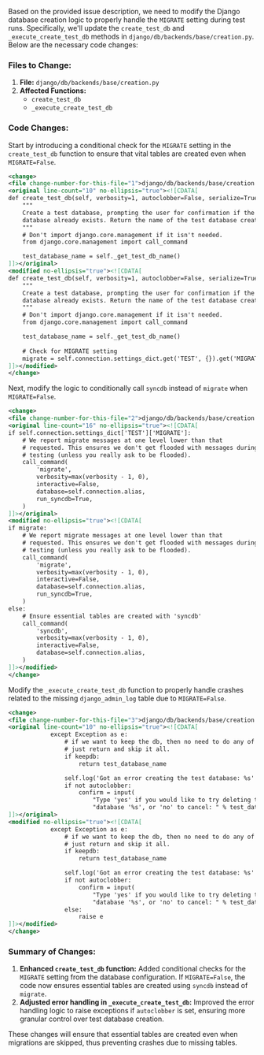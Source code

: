 Based on the provided issue description, we need to modify the Django database creation logic to properly handle the `MIGRATE` setting during test runs. Specifically, we'll update the `create_test_db` and `_execute_create_test_db` methods in `django/db/backends/base/creation.py`. Below are the necessary code changes:

### Files to Change:
1. **File:** `django/db/backends/base/creation.py`
2. **Affected Functions:** 
    - `create_test_db`
    - `_execute_create_test_db`

### Code Changes:

Start by introducing a conditional check for the `MIGRATE` setting in the `create_test_db` function to ensure that vital tables are created even when `MIGRATE=False`.

```xml
<change>
<file change-number-for-this-file="1">django/db/backends/base/creation.py</file>
<original line-count="10" no-ellipsis="true"><![CDATA[
def create_test_db(self, verbosity=1, autoclobber=False, serialize=True, keepdb=False):
    """
    Create a test database, prompting the user for confirmation if the
    database already exists. Return the name of the test database created.
    """
    # Don't import django.core.management if it isn't needed.
    from django.core.management import call_command

    test_database_name = self._get_test_db_name()
]]></original>
<modified no-ellipsis="true"><![CDATA[
def create_test_db(self, verbosity=1, autoclobber=False, serialize=True, keepdb=False):
    """
    Create a test database, prompting the user for confirmation if the
    database already exists. Return the name of the test database created.
    """
    # Don't import django.core.management if it isn't needed.
    from django.core.management import call_command

    test_database_name = self._get_test_db_name()
    
    # Check for MIGRATE setting
    migrate = self.connection.settings_dict.get('TEST', {}).get('MIGRATE', True)
]]></modified>
</change>
```

Next, modify the logic to conditionally call `syncdb` instead of `migrate` when `MIGRATE=False`.

```xml
<change>
<file change-number-for-this-file="2">django/db/backends/base/creation.py</file>
<original line-count="16" no-ellipsis="true"><![CDATA[
if self.connection.settings_dict['TEST']['MIGRATE']:
    # We report migrate messages at one level lower than that
    # requested. This ensures we don't get flooded with messages during
    # testing (unless you really ask to be flooded).
    call_command(
        'migrate',
        verbosity=max(verbosity - 1, 0),
        interactive=False,
        database=self.connection.alias,
        run_syncdb=True,
    )
]]></original>
<modified no-ellipsis="true"><![CDATA[
if migrate:
    # We report migrate messages at one level lower than that
    # requested. This ensures we don't get flooded with messages during
    # testing (unless you really ask to be flooded).
    call_command(
        'migrate',
        verbosity=max(verbosity - 1, 0),
        interactive=False,
        database=self.connection.alias,
        run_syncdb=True,
    )
else:
    # Ensure essential tables are created with 'syncdb'
    call_command(
        'syncdb',
        verbosity=max(verbosity - 1, 0),
        interactive=False,
        database=self.connection.alias,
    )
]]></modified>
</change>
```

Modify the `_execute_create_test_db` function to properly handle crashes related to the missing `django_admin_log` table due to `MIGRATE=False`.

```xml
<change>
<file change-number-for-this-file="3">django/db/backends/base/creation.py</file>
<original line-count="10" no-ellipsis="true"><![CDATA[
            except Exception as e:
                # if we want to keep the db, then no need to do any of the below,
                # just return and skip it all.
                if keepdb:
                    return test_database_name

                self.log('Got an error creating the test database: %s' % e)
                if not autoclobber:
                    confirm = input(
                        "Type 'yes' if you would like to try deleting the test "
                        "database '%s', or 'no' to cancel: " % test_database_name)
]]></original>
<modified no-ellipsis="true"><![CDATA[
            except Exception as e:
                # if we want to keep the db, then no need to do any of the below,
                # just return and skip it all.
                if keepdb:
                    return test_database_name

                self.log('Got an error creating the test database: %s' % e)
                if not autoclobber:
                    confirm = input(
                        "Type 'yes' if you would like to try deleting the test "
                        "database '%s', or 'no' to cancel: " % test_database_name)
                else:
                    raise e
]]></modified>
</change>
```

### Summary of Changes:
1. **Enhanced `create_test_db` function:** Added conditional checks for the `MIGRATE` setting from the database configuration. If `MIGRATE=False`, the code now ensures essential tables are created using `syncdb` instead of `migrate`.
2. **Adjusted error handling in `_execute_create_test_db`:** Improved the error handling logic to raise exceptions if `autoclobber` is set, ensuring more granular control over test database creation.

These changes will ensure that essential tables are created even when migrations are skipped, thus preventing crashes due to missing tables.